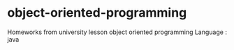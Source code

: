 # object-oriented-programming 
Homeworks from university lesson object oriented programming
Language : java
